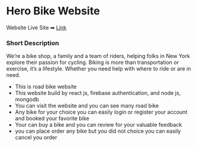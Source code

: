 # Hero Bike Website

Website Live Site ➡ [Link](https://hero-bike.web.app/)

### Short Description
We’re a bike shop, a family and a team of riders, helping folks in New York explore their passion for cycling. Biking is more than transportation or exercise, it’s a lifestyle. Whether you need help with where to ride or are in need.

- This is road bike website
- This website build by react js, firebase authentication, and node js, mongodb
- You can visit the website and you can see many road bike 
- Any bike for your choice you can easily login or register your account and booked your favorite bike
- Your can buy a bike and you can review for your valuable feedback
- you can place order any bike but you did not choice you can easily cancel you order
